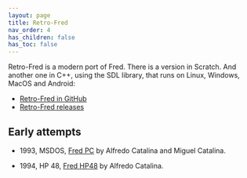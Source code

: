 ```yaml
---
layout: page
title: Retro-Fred
nav_order: 4
has_children: false
has_toc: false
---
```


Retro-Fred is a modern port of Fred. There is a version in
Scratch. And another one in C++, using the SDL library, that runs on
Linux, Windows, MacOS and Android:

* [Retro-Fred in GitHub](https://github.com/8bitfred/retro-fred)
* [Retro-Fred releases](https://github.com/8bitfred/retro-fred/releases)

Early attempts
--------------

  * 1993, MSDOS, [Fred PC](fredpc) by Alfredo Catalina and Miguel Catalina.

  * 1994, HP 48, [Fred HP48](fredhp48) by Alfredo Catalina.